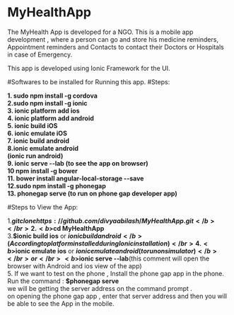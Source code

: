 # MyHealthApp
The MyHealth App is developed for a NGO. 
This is a mobile app development , where a person can go and store his medicine reminders, 
Appointment reminders and Contacts to contact their Doctors or Hospitals in case of Emergency.

This app is developed using Ionic Framework for the UI.


#Softwares to be installed for Running this app.
#Steps:

<b>
1. sudo npm install -g cordova</br>
2.sudo npm install -g ionic</br>
3. ionic platform add ios </br>
4. ionic platform add android</br>
5. ionic build iOS</br>
6. ionic emulate iOS </br>
7. ionic build android</br>
8.ionic emulate android</br>
(ionic run android)</br>
9. ionic serve --lab (to see the app on browser)</br>
10 npm install -g bower</br>
11. bower install angular-local-storage --save</br>
12.sudo npm install -g phonegap</br>
13. phonegap serve (to run on phone gap developer app)</br>
</b>


#Steps to View the App: 

1.<b>$git clone https://github.com/divyaabilash/MyHealthApp.git</b></br>
2.<b>$cd MyHealthApp</b></br>
3.<b>$ionic build ios</b> or <b> $ionic build android </b>(According to platform installed during Ionic installation)</br>
4.<b>$ionic emulate ios</b> or <b> $ionic emulate android (to run on simulator)</b></br>
or </br>
<b>$ionic serve --lab</b>(this comment will open the browser with Android and ios view of the app)</br>
5. If we want to test on the phone , Install the phone gap app in the phone. </br>
Run the command : <b>$phonegap serve</b></br>
we will be getting the server address on the command prompt .</br>
on opening the phone gap app , enter that server address and then you will be able to see the App in the mobile.</br>
